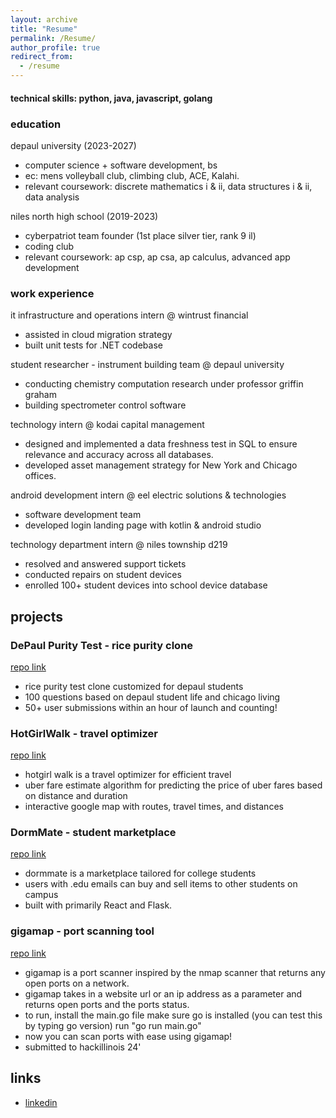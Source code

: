 ```yaml
---
layout: archive
title: "Resume"
permalink: /Resume/
author_profile: true
redirect_from:
  - /resume
---
```


#### technical skills: python, java, javascript, golang

### education
depaul university (2023-2027)
- computer science + software development, bs
- ec: mens volleyball club, climbing club, ACE, Kalahi.
- relevant coursework: discrete mathematics i & ii, data structures i & ii, data analysis

niles north high school (2019-2023)
- cyberpatriot team founder (1st place silver tier, rank 9 il)
- coding club
- relevant coursework: ap csp, ap csa, ap calculus, advanced app development

### work experience
it infrastructure and operations intern @ wintrust financial
- assisted in cloud migration strategy
- built unit tests for .NET codebase

student researcher - instrument building team @ depaul university
- conducting chemistry computation research under professor griffin graham
- building spectrometer control software

technology intern @ kodai capital management
- designed and implemented a data freshness test in SQL to ensure relevance and accuracy across all databases.
- developed asset management strategy for New York and Chicago offices.

android development intern @ eel electric solutions & technologies
- software development team
- developed login landing page with kotlin & android studio

technology department intern @ niles township d219 
- resolved and answered support tickets
- conducted repairs on student devices
- enrolled 100+ student devices into school device database

## projects
### DePaul Purity Test - rice purity clone
[repo link](https://github.com/eyoo217/depaulpuritytest)

- rice purity test clone customized for depaul students
- 100 questions based on depaul student life and chicago living
- 50+ user submissions within an hour of launch and counting!

### HotGirlWalk - travel optimizer
[repo link](https://github.com/eyoo217/HotGirlWalk)

- hotgirl walk is a travel optimizer for efficient travel
- uber fare estimate algorithm for predicting the price of uber fares based on distance and duration
- interactive google map with routes, travel times, and distances 

### DormMate - student marketplace
[repo link](https://github.com/eyoo217/dormmate-test)

- dormmate is a marketplace tailored for college students
- users with .edu emails can buy and sell items to other students on campus
- built with primarily React and Flask. 

### gigamap - port scanning tool
[repo link](https://github.com/eyoo217/gigamap)

- gigamap is a port scanner inspired by the nmap scanner that returns any open ports on a network.
- gigamap takes in a website url or an ip address as a parameter and returns open ports and the ports status.
- to run, install the main.go file make sure go is installed (you can test this by typing go version) run "go run main.go"
- now you can scan ports with ease using gigamap!
- submitted to hackillinois 24'

## links

- [linkedin](https://linkedin.com/in/elotmusk/)

  
